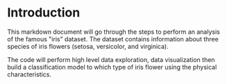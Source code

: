 # Introduction

This markdown document will go through the steps to perform an analysis of the famous "iris" dataset.
The dataset contains information about three species of iris flowers (setosa, versicolor, and virginica). 

The code will perform high level data exploration, data visualization then build a classification model to which type of iris flower using the physical characteristics.
